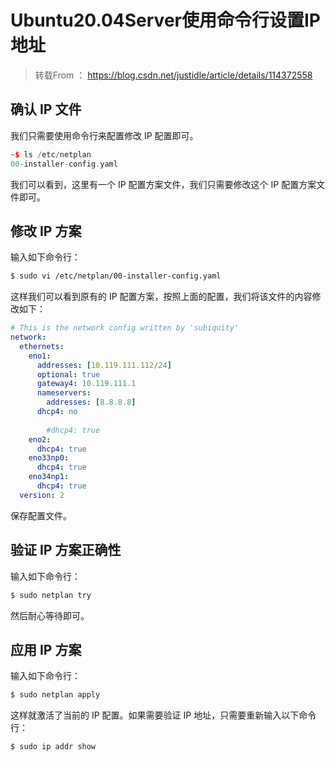 # Ubuntu20.04Server使用命令行设置IP地址

> 转载From ： https://blog.csdn.net/justidle/article/details/114372558

## 确认 IP 文件

我们只需要使用命令行来配置修改 IP 配置即可。

```cpp
~$ ls /etc/netplan
00-installer-config.yaml
```

我们可以看到，这里有一个 IP 配置方案文件，我们只需要修改这个 IP 配置方案文件即可。

## 修改 IP 方案

输入如下命令行：

```bash
$ sudo vi /etc/netplan/00-installer-config.yaml 
```



这样我们可以看到原有的 IP 配置方案，按照上面的配置，我们将该文件的内容修改如下：

```yaml
# This is the network config written by 'subiquity'
network:
  ethernets:
    eno1:
      addresses: [10.119.111.112/24]
      optional: true
      gateway4: 10.119.111.1
      nameservers:
        addresses: [8.8.8.8]
      dhcp4: no
 
        #dhcp4: true
    eno2:
      dhcp4: true
    eno33np0:
      dhcp4: true
    eno34np1:
      dhcp4: true
  version: 2
```

保存配置文件。

## 验证 IP 方案正确性

输入如下命令行：

```bash
$ sudo netplan try
```

然后耐心等待即可。


## 应用 IP 方案

输入如下命令行：

```bash
$ sudo netplan apply
```

这样就激活了当前的 IP 配置。如果需要验证 IP 地址，只需要重新输入以下命令行：

```bash
$ sudo ip addr show
```

